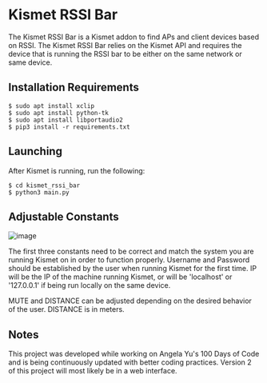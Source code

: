 # Kismet RSSI Bar

The Kismet RSSI Bar is a Kismet addon to find APs and client devices based on RSSI.
The Kismet RSSI Bar relies on the Kismet API and requires the device that is running
the RSSI bar to be either on the same network or same device. 

##  Installation Requirements

```
$ sudo apt install xclip
$ sudo apt install python-tk
$ sudo apt install libportaudio2
$ pip3 install -r requirements.txt
```

## Launching
After Kismet is running, run the following:
````
$ cd kismet_rssi_bar
$ python3 main.py
````

## Adjustable Constants

![image](https://user-images.githubusercontent.com/96986202/203411908-3631558c-8e68-4379-9c5f-edbc3b1e4694.png)

The first three constants need to be correct and match the system
you are running Kismet on in order to function properly. Username 
and Password should be established by the user when running Kismet
for the first time. IP will be the IP of the machine running Kismet,
or will be 'localhost' or '127.0.0.1' if being run locally on the same
device.

MUTE and DISTANCE can be adjusted depending on the desired behavior of the user.
DISTANCE is in meters. 

## Notes

This project was developed while working on Angela Yu's 100 Days of Code
and is being continuously updated with better coding practices. Version 2 of
this project will most likely be in a web interface. 
